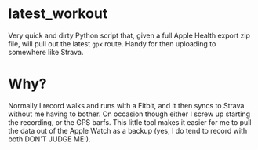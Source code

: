 # latest_workout

Very quick and dirty Python script that, given a full Apple Health export
zip file, will pull out the latest `gpx` route. Handy for then uploading to
somewhere like Strava.

# Why?

Normally I record walks and runs with a Fitbit, and it then syncs to Strava
without me having to bother. On occasion though either I screw up starting
the recording, or the GPS barfs. This little tool makes it easier for me to
pull the data out of the Apple Watch as a backup (yes, I do tend to record
with both DON'T JUDGE ME!).

[//]: # (README.md ends here)
